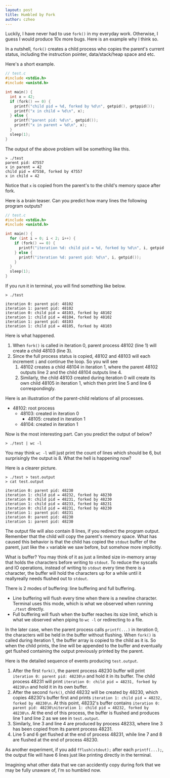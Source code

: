 ```yaml
---
layout: post
title: Humbled by Fork
author: czheo
---
```


Luckily, I have never had to use `fork()` in my everyday work.
Otherwise, I guess I would produce 10x more bugs.
Here is an example why I think so.

In a nutshell, `fork()` creates a child process who copies the parent's current status, including the instruction pointer, data/stack/heap space and etc.

Here's a short example.

```c
// test.c
#include <stdio.h>
#include <unistd.h>

int main() {
  int x = 42;
  if (fork() == 0) {
    printf("child pid = %d, forked by %d\n", getpid(), getppid());
    printf("x in child = %d\n", x);
  } else {
    printf("parent pid: %d\n", getpid());
    printf("x in parent = %d\n", x);
  }
  sleep(1);
}

```

The output of the above problem will be something like this.

```
> ./test
parent pid: 47557
x in parent = 42
child pid = 47558, forked by 47557
x in child = 42
```

Notice that `x` is copied from the parent's to the child's memory space after fork.

Here is a brain teaser.
Can you predict how many lines the following program outputs?

```c
// test.c
#include <stdio.h>
#include <unistd.h>

int main() {
  for (int i = 0; i < 2; i++) {
    if (fork() == 0) {
      printf("iteration %d: child pid = %d, forked by %d\n", i, getpid(), getppid());
    } else {
      printf("iteration %d: parent pid: %d\n", i, getpid());
    }
  }
  sleep(1);
}
```

If you run it in terminal, you will find something like below.

``` shell
> ./test
```

```
iteration 0: parent pid: 48102
iteration 1: parent pid: 48102
iteration 0: child pid = 48103, forked by 48102
iteration 1: child pid = 48104, forked by 48102
iteration 1: parent pid: 48103
iteration 1: child pid = 48105, forked by 48103
```

Here is what happened.

1. When `fork()` is called in iteration 0, parent process 48102 (line 1) will create a child 48103 (line 3).
2. Since the full process status is copied, 48102 and 48103 will each increment `i` and continue the loop. So you will see
    1. 48102 creates a child 48104 in iteration 1, where the parent 48102 outputs line 2 and the child 48104 outputs line 4.
    2. Similarly, the child 48103 created during iteration 0 will create its own child 48105 in iteration 1, which then print line 5 and line 6 correspondingly.

Here is an illustration of the parent-child relations of all processes.

- 48102: root process
    - 48103: created in iteration 0
        - 48105: created in iteration 1
    - 48104: created in iteration 1

Now is the most interesting part.
Can you predict the output of below?

```
> ./test | wc -l
```

You may think `wc -l` will just print the count of lines which should be 6, but surprisingly the output is 8. What the hell is happening now?

Here is a clearer picture.

```shell
> ./test > test.output
> cat test.output
```

```
iteration 0: parent pid: 48230
iteration 1: child pid = 48232, forked by 48230
iteration 0: child pid = 48231, forked by 48230
iteration 1: child pid = 48233, forked by 48231
iteration 0: child pid = 48231, forked by 48230
iteration 1: parent pid: 48231
iteration 0: parent pid: 48230
iteration 1: parent pid: 48230
```

The output file will also contain 8 lines, if you redirect the program output.
Remember that the child will copy the parent's memory space.
What has caused this behavior is that the child has copied the `stdout` buffer of the parent, just like the `x` variable we saw before, but somehow more implicitly.

What is buffer?
You may think of it as just a limited size in-memory array that holds the characters before writing to `stdout`.
To reduce the syscalls and IO operations, instead of writing to `stdout` every time there is a character, the buffer will hold the characters up for a while until it reallyreally needs flushed out to `stdout`.

There is 2 modes of buffering: line buffering and full buffering.

- Line buffering will flush every time when there is a newline character. Terminal uses this mode, which is what we observed when running `./test` directly.
- Full buffering will flush when the buffer reaches its size limit, which is what we observed when piping to `wc -l` or redirecting to a file.

In the later case, when the parent process calls `printf(...)` in iteration 0, the characters will be held in the buffer without flushing.
When `fork()` is called during iteration 1, the buffer array is copied to the child as it is.
So when the child prints, the line will be appended to the buffer and eventually get flushed containing the output previously printed by the parent.

Here is the detailed sequence of events producing `test.output`.
1. After the first `fork()`, the parent process 48230 buffer will print `iteration 0: parent pid: 48230\n` and hold it in its buffer.
The child process 48231 will print `iteration 0: child pid = 48231, forked by 48230\n` and hold it in its own buffer.
2. After the second `fork()`, child 48232 will be created by 48230, which copies 48230's buffer first and prints `iteration 1: child pid = 48232, forked by 48230\n`. At this point, 48232's buffer contains `iteration 0: parent pid: 48230\niteration 1: child pid = 48232, forked by 48230\n`. At the end of this process, the buffer is flushed and produces line 1 and line 2 as we see in `test.output`.
3. Similarly, line 3 and line 4 are produced by process 48233, where line 3 has been copied from its parent process 48231.
4. Line 5 and 6 get flushed at the end of process 48231, while line 7 and 8 are flushed at the end of process 48230.

As another experiment, if you add `fflush(stdout);` after each `printf(...);`, the output file will have 6 lines just like printing directly in the terminal.

Imagining what other data that we can accidently copy during fork that we may be fully unaware of, I'm so humbled now.

